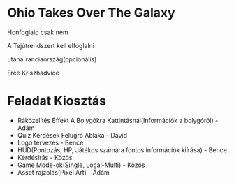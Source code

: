 <h1> Ohio Takes Over The Galaxy</h1>
<p>Honfoglalo csak nem</p>
<p>A Tejútrendszert kell elfoglalni</p>
<p>utána <span style="font-size:2px;">f</span>ranciaország(opcionális)</p>
<p>Free Kriszhadvice</p>

<h1> Feladat Kiosztás</h1>
<ul>
    <li>Ráközelítés Effekt A Bolygókra Kattintásnál(Információk a bolygóról) - Ádám</li>
    <li>Quiz Kérdések Felugró Ablaka - Dávid</li>
    <li>Logo tervezés - Bence</li>
    <li>HUD(Pontozás, HP, Játékos számára fontos információk kiírása) - Bence</li>
    <li>Kérdésírás - Közös</li>
    <li>Game Mode-ok(Single, Local-Multi) - Közös</li>
    <li>Asset rajzolás(Pixel Art) - Ádám</li>
</ul>


